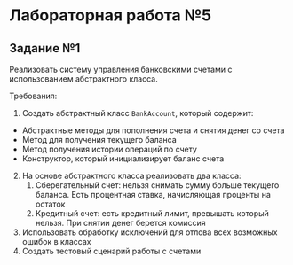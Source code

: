 # Лабораторная работа №5

## Задание №1

Реализовать систему управления банковскими счетами с использованием абстрактного класса.

Требования:

1. Создать абстрактный класс `BankAccount`, который содержит:
  - Абстрактные методы для пополнения счета и снятия денег со счета
  - Метод для получения текущего баланса
  - Метод получения истории операций по счету
  - Конструктор, который инициализирует баланс счета
2. На основе абстрактного класса реализовать два класса:
   1. Сберегательный счет: нельзя снимать сумму больше текущего баланса. Есть процентная ставка, начисляющая проценты на остаток
   2. Кредитный счет: есть кредитный лимит, превышать который нельзя. При снятии денег берется комиссия
3. Использовать обработку исключений для отлова всех возможных ошибок в классах
4. Создать тестовый сценарий работы с счетами
